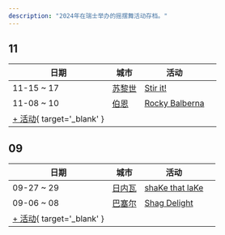 ```yaml
---
description: "2024年在瑞士举办的摇摆舞活动存档。"
---
```


## 11

| 日期 | 城市 | 活动 | |
| --- | --- | --- | --- |
| 11-15 ~ 17 | [苏黎世](by_city.md#zurich) | [Stir it!](stir-it-2024.md) |  |
| 11-08 ~ 10 | [伯恩](by_city.md#bern) | [Rocky Balberna](rocky-balberna-2024.md) |  |
| [+ 活动](https://github.com/swingdance/events/issues/new?assignees=&labels=add+event&projects=&template=02-add_entity.yml&title=%5B2024%2Fch%5D%20%3CName%3E&region=ch&province=&city=&org_id=&date_starts=2024-11-&date_ends=2024-11-){ target='_blank' }

## 09

| 日期 | 城市 | 活动 | |
| --- | --- | --- | --- |
| 09-27 ~ 29 | [日内瓦](by_city.md#geneva) | [shaKe that laKe](shake-that-lake-2024.md) |  |
| 09-06 ~ 08 | [巴塞尔](by_city.md#basel) | [Shag Delight](shag-delight-2024.md) |  |
| [+ 活动](https://github.com/swingdance/events/issues/new?assignees=&labels=add+event&projects=&template=02-add_entity.yml&title=%5B2024%2Fch%5D%20%3CName%3E&region=ch&province=&city=&org_id=&date_starts=2024-09-&date_ends=2024-09-){ target='_blank' }
